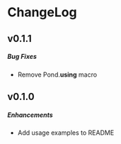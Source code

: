 # ChangeLog

## v0.1.1

##### Bug Fixes

  * Remove Pond.__using__ macro

## v0.1.0

##### Enhancements

  * Add usage examples to README
